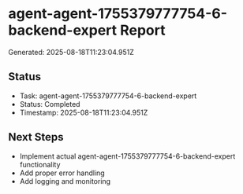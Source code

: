 # agent-agent-1755379777754-6-backend-expert Report

Generated: 2025-08-18T11:23:04.951Z

## Status
- Task: agent-agent-1755379777754-6-backend-expert
- Status: Completed
- Timestamp: 2025-08-18T11:23:04.951Z

## Next Steps
- Implement actual agent-agent-1755379777754-6-backend-expert functionality
- Add proper error handling
- Add logging and monitoring
